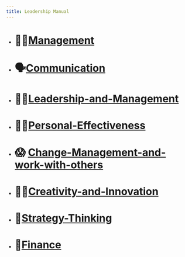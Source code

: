 ```yaml
---
title: Leadership Manual
---
```


- # 👩‍💼[Management](./Management/content/Management.md)    
    
- # 🗣️[Communication](./Management/content/Communication.md)    
    
- # 🙋‍♀️[Leadership-and-Management](./Management/content/Leadership-and-Management.md#)    
    
- # 👩‍💻[Personal-Effectiveness](./Management/content/Personal-Effectiveness.md#)    
    
- # 😱 [Change-Management-and-work-with-others](./Management/content/Change-Management-and-work-with-others.md#)    
    
- # 👩‍🎨[Creativity-and-Innovation](./Management/content/Creativity-and-Innovation.md#)   
    
- # 🧠[Strategy-Thinking](./Management/content/Strategy-Thinking.md#)    
    
- # 🤑[Finance](./Management/content/Finance.md#)    
  